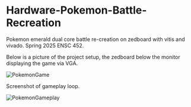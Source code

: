 # Hardware-Pokemon-Battle-Recreation
Pokemon emerald dual core battle re-creation on zedboard with vitis and vivado. Spring 2025 ENSC 452.



Below is a picture of the project setup, the zedboard below the monitor displaying the game via VGA. 

![PokemonGame](https://github.com/user-attachments/assets/dbfa1214-4485-4208-9566-1cfb790a359f)


Screenshot of gameplay loop.

![PokemonGameplay](https://github.com/user-attachments/assets/57ad1829-27c0-4ca4-9f25-bca560049abb)
